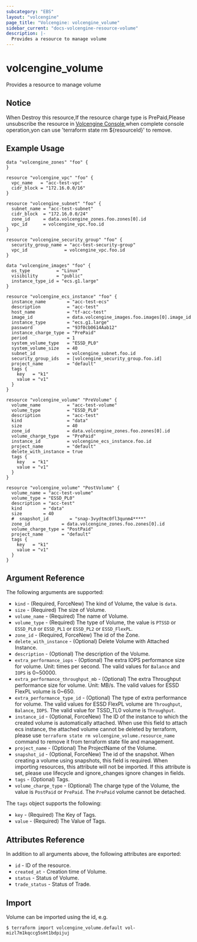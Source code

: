 ```yaml
---
subcategory: "EBS"
layout: "volcengine"
page_title: "Volcengine: volcengine_volume"
sidebar_current: "docs-volcengine-resource-volume"
description: |-
  Provides a resource to manage volume
---
```

# volcengine_volume
Provides a resource to manage volume
## Notice
When Destroy this resource,If the resource charge type is PrePaid,Please unsubscribe the resource 
in  [Volcengine Console](https://console.volcengine.com/finance/unsubscribe/),when complete console operation,yon can
use 'terraform state rm ${resourceId}' to remove.
## Example Usage
```hcl
data "volcengine_zones" "foo" {
}

resource "volcengine_vpc" "foo" {
  vpc_name   = "acc-test-vpc"
  cidr_block = "172.16.0.0/16"
}

resource "volcengine_subnet" "foo" {
  subnet_name = "acc-test-subnet"
  cidr_block  = "172.16.0.0/24"
  zone_id     = data.volcengine_zones.foo.zones[0].id
  vpc_id      = volcengine_vpc.foo.id
}

resource "volcengine_security_group" "foo" {
  security_group_name = "acc-test-security-group"
  vpc_id              = volcengine_vpc.foo.id
}

data "volcengine_images" "foo" {
  os_type          = "Linux"
  visibility       = "public"
  instance_type_id = "ecs.g1.large"
}

resource "volcengine_ecs_instance" "foo" {
  instance_name        = "acc-test-ecs"
  description          = "acc-test"
  host_name            = "tf-acc-test"
  image_id             = data.volcengine_images.foo.images[0].image_id
  instance_type        = "ecs.g1.large"
  password             = "93f0cb0614Aab12"
  instance_charge_type = "PrePaid"
  period               = 1
  system_volume_type   = "ESSD_PL0"
  system_volume_size   = 40
  subnet_id            = volcengine_subnet.foo.id
  security_group_ids   = [volcengine_security_group.foo.id]
  project_name         = "default"
  tags {
    key   = "k1"
    value = "v1"
  }
}

resource "volcengine_volume" "PreVolume" {
  volume_name          = "acc-test-volume"
  volume_type          = "ESSD_PL0"
  description          = "acc-test"
  kind                 = "data"
  size                 = 40
  zone_id              = data.volcengine_zones.foo.zones[0].id
  volume_charge_type   = "PrePaid"
  instance_id          = volcengine_ecs_instance.foo.id
  project_name         = "default"
  delete_with_instance = true
  tags {
    key   = "k1"
    value = "v1"
  }
}

resource "volcengine_volume" "PostVolume" {
  volume_name = "acc-test-volume"
  volume_type = "ESSD_PL0"
  description = "acc-test"
  kind        = "data"
  size        = 40
  #  snapshot_id        = "snap-3vydtmc0fl3qunm4****"
  zone_id            = data.volcengine_zones.foo.zones[0].id
  volume_charge_type = "PostPaid"
  project_name       = "default"
  tags {
    key   = "k1"
    value = "v1"
  }
}
```
## Argument Reference
The following arguments are supported:
* `kind` - (Required, ForceNew) The kind of Volume, the value is `data`.
* `size` - (Required) The size of Volume.
* `volume_name` - (Required) The name of Volume.
* `volume_type` - (Required) The type of Volume, the value is `PTSSD` or `ESSD_PL0` or `ESSD_PL1` or `ESSD_PL2` or `ESSD_FlexPL`.
* `zone_id` - (Required, ForceNew) The id of the Zone.
* `delete_with_instance` - (Optional) Delete Volume with Attached Instance.
* `description` - (Optional) The description of the Volume.
* `extra_performance_iops` - (Optional) The extra IOPS performance size for volume. Unit: times per second. The valid values for `Balance` and `IOPS` is 0~50000.
* `extra_performance_throughput_mb` - (Optional) The extra Throughput performance size for volume. Unit: MB/s. The valid values for ESSD FlexPL volume is 0~650.
* `extra_performance_type_id` - (Optional) The type of extra performance for volume. The valid values for ESSD FlexPL volume are `Throughput`, `Balance`, `IOPS`. The valid value for TSSD_TL0 volume is `Throughput`.
* `instance_id` - (Optional, ForceNew) The ID of the instance to which the created volume is automatically attached. When use this field to attach ecs instance, the attached volume cannot be deleted by terraform, please use `terraform state rm volcengine_volume.resource_name` command to remove it from terraform state file and management.
* `project_name` - (Optional) The ProjectName of the Volume.
* `snapshot_id` - (Optional, ForceNew) The id of the snapshot. When creating a volume using snapshots, this field is required.
When importing resources, this attribute will not be imported. If this attribute is set, please use lifecycle and ignore_changes ignore changes in fields.
* `tags` - (Optional) Tags.
* `volume_charge_type` - (Optional) The charge type of the Volume, the value is `PostPaid` or `PrePaid`. The `PrePaid` volume cannot be detached.

The `tags` object supports the following:

* `key` - (Required) The Key of Tags.
* `value` - (Required) The Value of Tags.

## Attributes Reference
In addition to all arguments above, the following attributes are exported:
* `id` - ID of the resource.
* `created_at` - Creation time of Volume.
* `status` - Status of Volume.
* `trade_status` - Status of Trade.


## Import
Volume can be imported using the id, e.g.
```
$ terraform import volcengine_volume.default vol-mizl7m1kqccg5smt1bdpijuj
```

